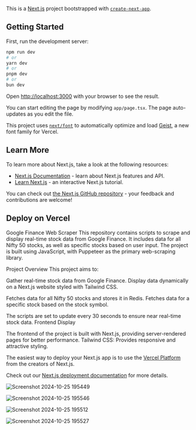 This is a [Next.js](https://nextjs.org) project bootstrapped with [`create-next-app`](https://nextjs.org/docs/app/api-reference/cli/create-next-app).

## Getting Started

First, run the development server:

```bash
npm run dev
# or
yarn dev
# or
pnpm dev
# or
bun dev
```

Open [http://localhost:3000](http://localhost:3000) with your browser to see the result.

You can start editing the page by modifying `app/page.tsx`. The page auto-updates as you edit the file.

This project uses [`next/font`](https://nextjs.org/docs/app/building-your-application/optimizing/fonts) to automatically optimize and load [Geist](https://vercel.com/font), a new font family for Vercel.

## Learn More

To learn more about Next.js, take a look at the following resources:

- [Next.js Documentation](https://nextjs.org/docs) - learn about Next.js features and API.
- [Learn Next.js](https://nextjs.org/learn) - an interactive Next.js tutorial.

You can check out [the Next.js GitHub repository](https://github.com/vercel/next.js) - your feedback and contributions are welcome!

## Deploy on Vercel

Google Finance Web Scraper
This repository contains scripts to scrape and display real-time stock data from Google Finance. It includes data for all Nifty 50 stocks, as well as specific stocks based on user input. The project is built using JavaScript, with Puppeteer as the primary web-scraping library.

Project Overview
This project aims to:

Gather real-time stock data from Google Finance.
Display data dynamically on a Next.js website styled with Tailwind CSS.

Fetches data for all Nifty 50 stocks and stores it in Redis.
Fetches data for a specific stock based on the stock symbol.


The scripts are set to update every 30 seconds to ensure near real-time stock data.
Frontend Display

The frontend of the project is built with Next.js, providing server-rendered pages for better performance.
Tailwind CSS: Provides responsive and attractive styling.


The easiest way to deploy your Next.js app is to use the [Vercel Platform](https://vercel.com/new?utm_medium=default-template&filter=next.js&utm_source=create-next-app&utm_campaign=create-next-app-readme) from the creators of Next.js.

Check out our [Next.js deployment documentation](https://nextjs.org/docs/app/building-your-application/deploying) for more details.

![Screenshot 2024-10-25 195449](https://github.com/user-attachments/assets/596105cb-603c-43ab-a6b5-6733b558e840)

![Screenshot 2024-10-25 195546](https://github.com/user-attachments/assets/301582a3-47e1-40aa-9eb6-1a8de73ad616)

![Screenshot 2024-10-25 195512](https://github.com/user-attachments/assets/58d15bcb-3165-49ec-9916-2d5019c6f9bb)

![Screenshot 2024-10-25 195527](https://github.com/user-attachments/assets/ca5890bc-ca2b-4905-81aa-4f015da050cb)



